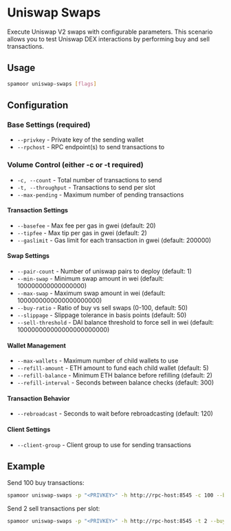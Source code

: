 # Uniswap Swaps

Execute Uniswap V2 swaps with configurable parameters. This scenario allows you to test Uniswap DEX interactions by performing buy and sell transactions.

## Usage

```bash
spamoor uniswap-swaps [flags]
```

## Configuration

### Base Settings (required)
- `--privkey` - Private key of the sending wallet
- `--rpchost` - RPC endpoint(s) to send transactions to

### Volume Control (either -c or -t required)
- `-c, --count` - Total number of transactions to send
- `-t, --throughput` - Transactions to send per slot
- `--max-pending` - Maximum number of pending transactions

#### Transaction Settings
- `--basefee` - Max fee per gas in gwei (default: 20)
- `--tipfee` - Max tip per gas in gwei (default: 2)
- `--gaslimit` - Gas limit for each transaction in gwei (default: 200000)

#### Swap Settings
- `--pair-count` - Number of uniswap pairs to deploy (default: 1)
- `--min-swap` - Minimum swap amount in wei (default: 100000000000000000)
- `--max-swap` - Maximum swap amount in wei (default: 1000000000000000000000)
- `--buy-ratio` - Ratio of buy vs sell swaps (0-100, default: 50)
- `--slippage` - Slippage tolerance in basis points (default: 50)
- `--sell-threshold` - DAI balance threshold to force sell in wei (default: 100000000000000000000000)

#### Wallet Management
- `--max-wallets` - Maximum number of child wallets to use
- `--refill-amount` - ETH amount to fund each child wallet (default: 5)
- `--refill-balance` - Minimum ETH balance before refilling (default: 2)
- `--refill-interval` - Seconds between balance checks (default: 300)

#### Transaction Behavior
- `--rebroadcast` - Seconds to wait before rebroadcasting (default: 120)

#### Client Settings
- `--client-group` - Client group to use for sending transactions

## Example

Send 100 buy transactions:
```bash
spamoor uniswap-swaps -p "<PRIVKEY>" -h http://rpc-host:8545 -c 100 --buy-ratio 100
```

Send 2 sell transactions per slot:
```bash
spamoor uniswap-swaps -p "<PRIVKEY>" -h http://rpc-host:8545 -t 2 --buy-ratio 0
``` 